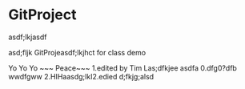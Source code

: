 GitProject
==========
asdf;lkjasdf


asd;fljk
GitProjeasdf;lkjhct for class demo


Yo Yo Yo ~~~  Peace~~~
1.edited by Tim Las;dfkjee
asdfa
0.dfg0?dfb
wwdfgww
2.HIHaasdg;lkI2.edied
d;fkjg;alsd
